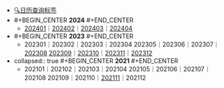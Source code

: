 - [🔍日历查询标签](((6537d305-1dbb-4c42-8d3c-382ea37a6a42)))
- #+BEGIN_CENTER
  **2024**
  #+END_CENTER
	- [202401](((65ea7823-1561-4850-888b-5d74d2afa2a4)))｜[202402](((65ea78b7-0786-4cb6-a56b-50e1c5f14fbf)))｜[202403](((65ea7b4a-2a0e-4973-8a23-aafdc97ec3e7)))｜[202404](((66125873-3dc6-4413-900d-0c528042e5b4)))
- #+BEGIN_CENTER
  **2023**
  #+END_CENTER
	- 202301｜202302｜202303｜202304
	  202305｜202306｜202307｜[202308](((656aad0e-b5bb-441b-a2b0-ede71ebc32e9)))
	  [202309](((652d4f55-1ee6-4d76-9c15-acaabb25ee4e)))｜[202310](((652d4f55-8f91-416b-8fca-1bd46ad6d106)))｜[202311](((6569f621-47e8-4192-87ad-eb15e54794b4)))｜[202312](((656b122e-4f54-458e-b071-e08459228d95)))
- collapsed:: true
  #+BEGIN_CENTER
  **2021**
  #+END_CENTER
	- 202101｜202102｜202103｜202104
	  202105｜202106｜202107｜202108
	  202109｜202110｜[202111](((656b5710-a970-4e0a-81b5-6f3d315e6836)))｜202112